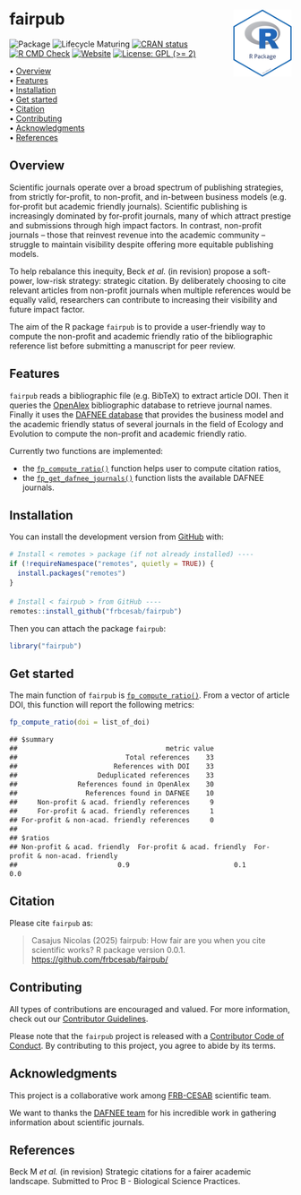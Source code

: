 
<!-- README.md is generated from README.Rmd. Please edit that file -->

# fairpub <img src="man/figures/package-sticker.png" align="right" style="float:right; height:120px;"/>

<!-- badges: start -->

![Package](https://img.shields.io/static/v1?message=Package&logo=r&labelColor=5c5c5c&color=yellowgreen&logoColor=white&label=%20)
![Lifecycle
Maturing](https://img.shields.io/badge/Lifecycle-Maturing-007EC6)
[![CRAN
status](https://www.r-pkg.org/badges/version/fairpub)](https://CRAN.R-project.org/package=fairpub)
[![R CMD
Check](https://github.com/frbcesab/fairpub/actions/workflows/R-CMD-check.yaml/badge.svg)](https://github.com/frbcesab/fairpub/actions/workflows/R-CMD-check.yaml)
[![Website](https://github.com/frbcesab/fairpub/actions/workflows/pkgdown.yaml/badge.svg)](https://github.com/frbcesab/fairpub/actions/workflows/pkgdown.yaml)
[![License: GPL (\>=
2)](https://img.shields.io/badge/License-GPL%20%28%3E%3D%202%29-blue.svg)](https://choosealicense.com/licenses/gpl-2.0/)
<!-- badges: end -->

<p align="left">
• <a href="#overview">Overview</a><br> •
<a href="#features">Features</a><br> •
<a href="#installation">Installation</a><br> •
<a href="#get-started">Get started</a><br> •
<a href="#citation">Citation</a><br> •
<a href="#contributing">Contributing</a><br> •
<a href="#acknowledgments">Acknowledgments</a><br> •
<a href="#references">References</a>
</p>

## Overview

Scientific journals operate over a broad spectrum of publishing
strategies, from strictly for-profit, to non-profit, and in-between
business models (e.g.  for-profit but academic friendly journals).
Scientific publishing is increasingly dominated by for-profit journals,
many of which attract prestige and submissions through high impact
factors. In contrast, non-profit journals – those that reinvest revenue
into the academic community – struggle to maintain visibility despite
offering more equitable publishing models.

To help rebalance this inequity, Beck *et al.* (in revision) propose a
soft-power, low-risk strategy: strategic citation. By deliberately
choosing to cite relevant articles from non-profit journals when
multiple references would be equally valid, researchers can contribute
to increasing their visibility and future impact factor.

The aim of the R package `fairpub` is to provide a user-friendly way to
compute the non-profit and academic friendly ratio of the bibliographic
reference list before submitting a manuscript for peer review.

## Features

`fairpub` reads a bibliographic file (e.g. BibTeX) to extract article
DOI. Then it queries the [OpenAlex](https://openalex.org) bibliographic
database to retrieve journal names. Finally it uses the [DAFNEE
database](https://dafnee.isem-evolution.fr/) that provides the business
model and the academic friendly status of several journals in the field
of Ecology and Evolution to compute the non-profit and academic friendly
ratio.

Currently two functions are implemented:

- the
  [`fp_compute_ratio()`](https://frbcesab.github.io/fairpub/reference/fp_compute_ratio.html)
  function helps user to compute citation ratios,
- the
  [`fp_get_dafnee_journals()`](https://frbcesab.github.io/fairpub/reference/fp_get_dafnee_journals.html)
  function lists the available DAFNEE journals.

## Installation

You can install the development version from
[GitHub](https://github.com/) with:

``` r
# Install < remotes > package (if not already installed) ----
if (!requireNamespace("remotes", quietly = TRUE)) {
  install.packages("remotes")
}

# Install < fairpub > from GitHub ----
remotes::install_github("frbcesab/fairpub")
```

Then you can attach the package `fairpub`:

``` r
library("fairpub")
```

## Get started

The main function of `fairpub` is
[`fp_compute_ratio()`](https://frbcesab.github.io/fairpub/reference/fp_compute_ratio.html).
From a vector of article DOI, this function will report the following
metrics:

``` r
fp_compute_ratio(doi = list_of_doi)
```

    ## $summary
    ##                                     metric value
    ##                           Total references    33
    ##                        References with DOI    33
    ##                    Deduplicated references    33
    ##               References found in OpenAlex    30
    ##                 References found in DAFNEE    10
    ##     Non-profit & acad. friendly references     9
    ##     For-profit & acad. friendly references     1
    ## For-profit & non-acad. friendly references     0
    ## 
    ## $ratios
    ## Non-profit & acad. friendly  For-profit & acad. friendly  For-profit & non-acad. friendly 
    ##                         0.9                          0.1                              0.0 

## Citation

Please cite `fairpub` as:

> Casajus Nicolas (2025) fairpub: How fair are you when you cite
> scientific works? R package version 0.0.1.
> <https://github.com/frbcesab/fairpub/>

## Contributing

All types of contributions are encouraged and valued. For more
information, check out our [Contributor
Guidelines](https://github.com/frbcesab/fairpub/blob/main/CONTRIBUTING.md).

Please note that the `fairpub` project is released with a [Contributor
Code of
Conduct](https://contributor-covenant.org/version/2/1/CODE_OF_CONDUCT.html).
By contributing to this project, you agree to abide by its terms.

## Acknowledgments

This project is a collaborative work among
[FRB-CESAB](https://www.fondationbiodiversite.fr/en/about-the-foundation/le-cesab/)
scientific team.

We want to thanks the [DAFNEE team](https://dafnee.isem-evolution.fr/)
for his incredible work in gathering information about scientific
journals.

## References

Beck M *et al.* (in revision) Strategic citations for a fairer academic
landscape. Submitted to Proc B - Biological Science Practices.
